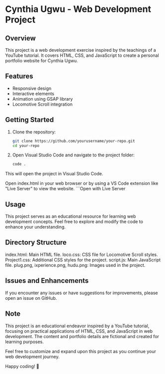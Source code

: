 # Cynthia Ugwu - Web Development Project

## Overview

This project is a web development exercise inspired by the teachings of a YouTube tutorial. It covers HTML, CSS, and JavaScript to create a personal portfolio website for Cynthia Ugwu.

## Features

- Responsive design
- Interactive elements
- Animation using GSAP library
- Locomotive Scroll integration

## Getting Started

1. Clone the repository:

   ```bash
   git clone https://github.com/yourusername/your-repo.git
   cd your-repo
2. Open Visual Studio Code and navigate to the project folder:

   ```bash
   code .
   
This will open the project in Visual Studio Code.

Open index.html in your web browser or by using a VS Code extension like "Live Server" to view the website.
    ```Open with Live Server

## Usage
This project serves as an educational resource for learning web development concepts. Feel free to explore and modify the code to enhance your understanding.

## Directory Structure
index.html: Main HTML file.
loco.css: CSS file for Locomotive Scroll styles.
Project1.css: Additional CSS styles for the project.
script.js: Main JavaScript file.
plug.png, ixperience.png, hudu.png: Images used in the project.

## Issues and Enhancements
If you encounter any issues or have suggestions for improvements, please open an issue on GitHub.

## Note
This project is an educational endeavor inspired by a YouTube tutorial, focusing on practical applications of HTML, CSS, and JavaScript in web development. The content and portfolio details are fictional and created for learning purposes.

Feel free to customize and expand upon this project as you continue your web development journey.

Happy coding! 🚀
